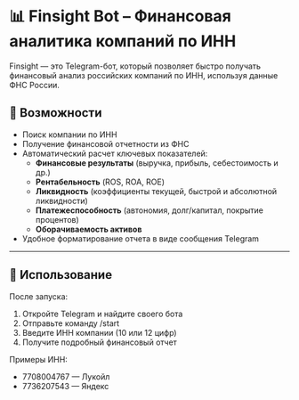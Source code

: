 # 📊 Finsight Bot – Финансовая аналитика компаний по ИНН  

Finsight — это Telegram-бот, который позволяет быстро получать финансовый анализ российских компаний по ИНН, используя данные ФНС России.  

## 🚀 Возможности  
- Поиск компании по ИНН  
- Получение финансовой отчетности из ФНС  
- Автоматический расчет ключевых показателей:  
  - **Финансовые результаты** (выручка, прибыль, себестоимость и др.)  
  - **Рентабельность** (ROS, ROA, ROE)  
  - **Ликвидность** (коэффициенты текущей, быстрой и абсолютной ликвидности)  
  - **Платежеспособность** (автономия, долг/капитал, покрытие процентов)  
  - **Оборачиваемость активов**  
- Удобное форматирование отчета в виде сообщения Telegram  

---

## 📖 Использование
После запуска:
1. Откройте Telegram и найдите своего бота
2. Отправьте команду /start
3. Введите ИНН компании (10 или 12 цифр)
4. Получите подробный финансовый отчет

Примеры ИНН:
* 7708004767 — Лукойл
* 7736207543 — Яндекс
